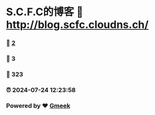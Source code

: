 # S.C.F.C的博客 :link: http://blog.scfc.cloudns.ch/ 
### :page_facing_up: [2](http://blog.scfc.cloudns.ch//tag.html) 
### :speech_balloon: 3 
### :hibiscus: 323 
### :alarm_clock: 2024-07-24 12:23:58 
### Powered by :heart: [Gmeek](https://github.com/Meekdai/Gmeek)

